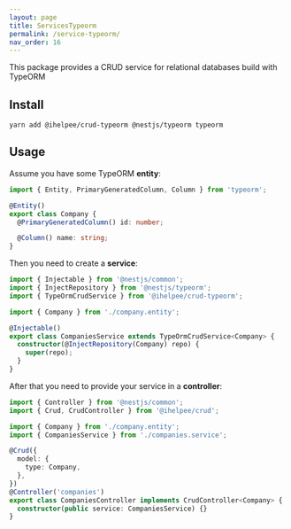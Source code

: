 ```yaml
---
layout: page
title: ServicesTypeorm
permalink: /service-typeorm/
nav_order: 16
---
```


This package provides a CRUD service for relational databases build with TypeORM

## Install

```shell
yarn add @ihelpee/crud-typeorm @nestjs/typeorm typeorm
```

## Usage

Assume you have some TypeORM **entity**:

```typescript
import { Entity, PrimaryGeneratedColumn, Column } from 'typeorm';

@Entity()
export class Company {
  @PrimaryGeneratedColumn() id: number;

  @Column() name: string;
}
```

Then you need to create a **service**:

```typescript
import { Injectable } from '@nestjs/common';
import { InjectRepository } from '@nestjs/typeorm';
import { TypeOrmCrudService } from '@ihelpee/crud-typeorm';

import { Company } from './company.entity';

@Injectable()
export class CompaniesService extends TypeOrmCrudService<Company> {
  constructor(@InjectRepository(Company) repo) {
    super(repo);
  }
}
```

After that you need to provide your service in a **controller**:

```typescript
import { Controller } from '@nestjs/common';
import { Crud, CrudController } from '@ihelpee/crud';

import { Company } from './company.entity';
import { CompaniesService } from './companies.service';

@Crud({
  model: {
    type: Company,
  },
})
@Controller('companies')
export class CompaniesController implements CrudController<Company> {
  constructor(public service: CompaniesService) {}
}
```
